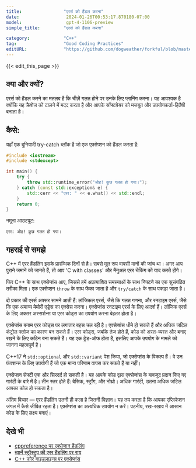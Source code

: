 ```yaml
---
title:                "एरर्स को हैंडल करना"
date:                  2024-01-26T00:53:17.870180-07:00
model:                 gpt-4-1106-preview
simple_title:         "एरर्स को हैंडल करना"

category:             "C++"
tag:                  "Good Coding Practices"
editURL:              "https://github.com/dogweather/forkful/blob/master/content/hi/cpp/handling-errors.md"
---
```


{{< edit_this_page >}}

## क्या और क्यों?
एरर्स को हैंडल करने का मतलब है कि चीज़ें गलत होने पर उनके लिए प्लानिंग करना। यह आवश्यक है क्योंकि यह क्रैशेज को टालने में मदद करता है और आपके सॉफ्टवेयर को मजबूत और उपयोगकर्ता-हितैषी बनाता है।

## कैसे:
यहाँ एक बुनियादी try-catch ब्लॉक है जो एक एक्सेप्शन को हैंडल करता है:

```cpp
#include <iostream>
#include <stdexcept>

int main() {
    try {
        throw std::runtime_error("ओह! कुछ गलत हो गया।");
    } catch (const std::exception& e) {
        std::cerr << "एरर: " << e.what() << std::endl;
    }
    return 0;
}
```

नमूना आउटपुट:
```
एरर: ओह! कुछ गलत हो गया।
```

## गहराई से समझे
C++ में एरर हैंडलिंग इसके प्रारम्भिक दिनों से है। सबसे मूल रूप वापसी मानों की जांच था। अगर आप पुराने जमाने को जानते हैं, तो आप 'C with classes' और मैनुअल एरर चेकिंग को याद करते होंगे।

फिर C++ के साथ एक्सेप्शंस आए, जिससे हमें अप्रत्याशित समस्याओं के साथ निपटने का एक सुसंगठित तरीका मिला। एक एक्सेप्शन `throw` के साथ फेंका जाता है और `try/catch` के साथ पकड़ा जाता है।

दो प्रकार की एरर्स अक्सर सामने आती हैं: लॉजिकल एरर्स, जैसे कि गलत गणना, और रनटाइम एरर्स, जैसे कि एक अमान्य मेमोरी एड्रेस का एक्सेस करना। एक्सेप्शंस रनटाइम एरर्स के लिए आदर्श हैं। लॉजिक एरर्स के लिए अक्सर अस्सर्शन्स या एरर कोड्स का उपयोग करना बेहतर होता है।

एक्सेप्शंस बनाम एरर कोड्स पर लगातार बहस चल रही है। एक्सेप्शंस धीमे हो सकते हैं और अधिक जटिल कंट्रोल फ्लोज का कारण बन सकते हैं। एरर कोड्स, जबकि तेज होते हैं, कोड को अस्त-व्यस्त और बनाए रखने के लिए कठिन बना सकते हैं। यह एक ट्रेड-ऑफ होता है, इसलिए आपके उपयोग के मामले को जानना महत्वपूर्ण है।

C++17 ने `std::optional` और `std::variant` पेश किया, जो एक्सेप्शंस के विकल्प हैं। वे उन फंक्शन्स के लिए उपयोगी हैं जो एक मान्य परिणाम वापस कर सकते हैं या नहीं।

एक्सेप्शन सेफ्टी एक और सिरदर्द हो सकती है। यह आपके कोड द्वारा एक्सेप्शंस के बावजूद प्रदान किए गए गारंटी के बारे में है। तीन स्तर होते हैं: बेसिक, स्ट्रॉंग, और नोथ्रो। अधिक गारंटी, उतना अधिक जटिल आपका कोड हो सकता है।

अंतिम विचार — एरर हैंडलिंग उतनी ही कला है जितनी विज्ञान। यह तय करता है कि आपका एप्लिकेशन जंगल में कैसे जीवित रहता है। एक्सेप्शंस का अत्यधिक उपयोग न करें। पठनीय, रख-रखाव में आसान कोड के लिए लक्ष्य बनाएं।

## देखे भी
- [cppreference पर एक्सेप्शन हैंडलिंग](https://en.cppreference.com/w/cpp/language/exceptions)
- [ब्यार्ने स्ट्रौस्ट्रुप की एरर हैंडलिंग पर राय](http://www.stroustrup.com/except.pdf)
- [C++ कोर गाइडलाइन्स पर एक्सेप्शंस](https://isocpp.github.io/CppCoreGuidelines/CppCoreGuidelines#Re-exceptions)
